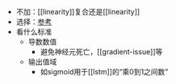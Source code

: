 - 不加：[[linearity]]复合还是[[linearity]]
- 选择：[参考](https://zhuanlan.zhihu.com/p/30510596)
- 看什么标准
  - 导数数值
    - 避免神经元死亡，[[gradient-issue]]等
  - 输出值域
    - 如sigmoid用于[[lstm]]的“乘0到1之间数”